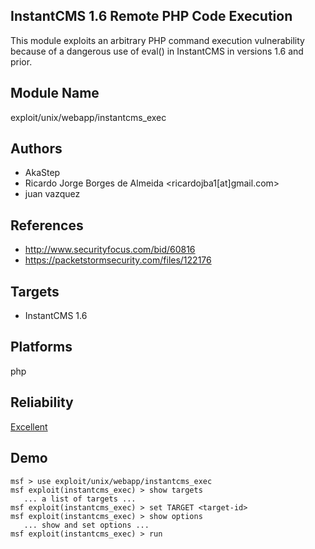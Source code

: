 ## InstantCMS 1.6 Remote PHP Code Execution

This module exploits an arbitrary PHP command execution 
vulnerability because of a dangerous use of eval() in 
InstantCMS in versions 1.6 and prior.


## Module Name
exploit/unix/webapp/instantcms_exec

## Authors
* AkaStep
* Ricardo Jorge Borges de Almeida <ricardojba1[at]gmail.com>
* juan vazquez


## References
* http://www.securityfocus.com/bid/60816
* https://packetstormsecurity.com/files/122176



## Targets
* InstantCMS 1.6


## Platforms
php

## Reliability
[Excellent](https://github.com/rapid7/metasploit-framework/wiki/Exploit-Ranking)

## Demo

```
msf > use exploit/unix/webapp/instantcms_exec
msf exploit(instantcms_exec) > show targets
   ... a list of targets ...
msf exploit(instantcms_exec) > set TARGET <target-id>
msf exploit(instantcms_exec) > show options
   ... show and set options ...
msf exploit(instantcms_exec) > run
```
    
    